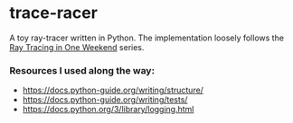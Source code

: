 # trace-racer
A toy ray-tracer written in Python. The implementation loosely follows the [Ray Tracing in One Weekend](https://raytracing.github.io/books/RayTracingInOneWeekend.html) series.

### Resources I used along the way:
- https://docs.python-guide.org/writing/structure/
- https://docs.python-guide.org/writing/tests/
- https://docs.python.org/3/library/logging.html